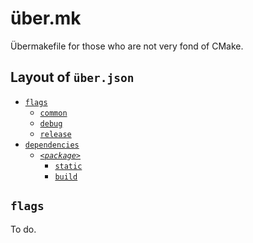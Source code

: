 # über.mk

Übermakefile for those who are not very fond of CMake.

## Layout of `über.json`

- [`flags`](#flags)
  - [`common`](#common)
  - [`debug`](#debug)
  - [`release`](#release)
- [`dependencies`](#dependencies)
  - [_`<package>`_](#package)
    - [`static`](#static)
    - [`build`](#build)

## `flags`

To do.